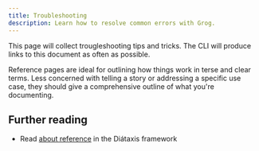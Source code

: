 ```yaml
---
title: Troubleshooting
description: Learn how to resolve common errors with Grog.
---
```


This page will collect trougleshooting tips and tricks.
The CLI will produce links to this document as often as possible.

Reference pages are ideal for outlining how things work in terse and clear terms.
Less concerned with telling a story or addressing a specific use case, they should give a comprehensive outline of what you're documenting.

## Further reading

- Read [about reference](https://diataxis.fr/reference/) in the Diátaxis framework

